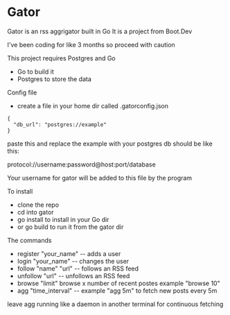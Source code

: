 # Gator

Gator is an rss aggrigator built in Go
It is a project from Boot.Dev

I've been coding for like 3 months so proceed with caution

This project requires Postgres and Go
- Go to build it
- Postgres to store the data

Config file
- create a file in your home dir called .gatorconfig.json

```
{
  "db_url": "postgres://example"
}
```
paste this and replace the example with your postgres db
should be like this:

protocol://username:password@host:port/database

Your username for gator will be added to this file by the program

To install
- clone the repo
- cd into gator
- go install to install in your Go dir
- or go build to run it from the gator dir

The commands
- register "your_name" -- adds a user
- login "your_name" -- changes the user
- follow "name" "url" -- follows an RSS feed
- unfollow "url" -- unfollows an RSS feed
- browse "limit" browse x number of recent postes example "browse 10"
- agg "time_interval" -- example "agg 5m" to fetch new posts every 5m

leave agg running like a daemon in another terminal
for continuous fetching
